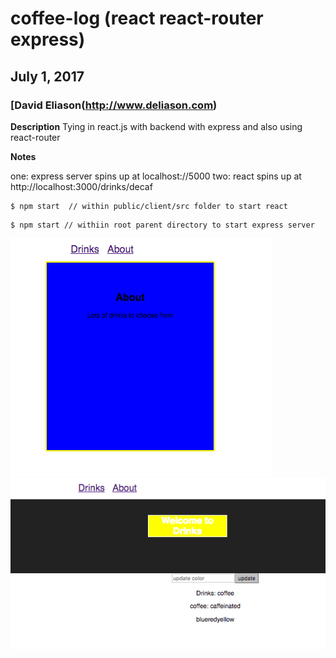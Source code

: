 # coffee-log (react react-router express)
## July 1, 2017
### [David Eliason(http://www.deliason.com)

**Description**
Tying in react.js with backend with express and also using react-router

**Notes**

one: express server spins up at localhost://5000
two: react spins up at http://localhost:3000/drinks/decaf

````
$ npm start  // within public/client/src folder to start react
````
````
$ npm start // withiin root parent directory to start express server
````

![drinks](./about_screenshot.png?raw=true "about")
![drinks](./drinks_screenshot.png?raw=true "drinks")